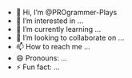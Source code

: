 - 👋 Hi, I’m @PROgrammer-Plays
- 👀 I’m interested in ...
- 🌱 I’m currently learning ...
- 💞️ I’m looking to collaborate on ...
- 📫 How to reach me ...
- 😄 Pronouns: ...
- ⚡ Fun fact: ...

<!---
PROgrammer-Plays/PROgrammer-Plays is a ✨ special ✨ repository because its `README.md` (this file) appears on your GitHub profile.
You can click the Preview link to take a look at your changes.
--->
